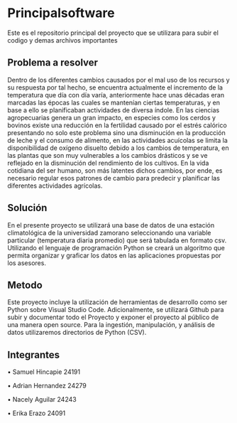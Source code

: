 # Principalsoftware 
Este es el repositorio principal del proyecto que se utilizara para subir el codigo y demas archivos importantes 

## Problema a resolver
Dentro de los diferentes cambios causados por el mal uso de los recursos y su respuesta por tal hecho, se encuentra actualmente el incremento de la temperatura que día con día varía, anteriormente hace unas décadas eran marcadas las épocas las cuales se mantenían ciertas temperaturas, y en base a ello se planificaban actividades de diversa índole. En las ciencias agropecuarias genera un gran impacto, en especies como los cerdos y bovinos existe una reducción en la fertilidad causado por el estrés calórico presentando no solo este problema sino una disminución en la producción de leche y el consumo de alimento, en las actividades acuícolas se limita la disponibilidad de oxígeno disuelto debido a los cambios de temperatura, en las plantas que son muy vulnerables a los cambios drásticos y se ve reflejado en la disminución del rendimiento de los cultivos. En la vida cotidiana del ser humano, son más latentes dichos cambios, por ende, es necesario regular esos patrones de cambio para predecir y planificar las diferentes actividades agrícolas.
## Solución
En el presente proyecto se utilizará una base de datos de una estación climatológica de la universidad zamorano seleccionando una variable particular (temperatura diaria promedio) que será tabulada en formato csv. Utilizando el lenguaje de programación Python se creará un algoritmo que permita organizar y graficar los datos en las aplicaciones propuestas por los asesores.
## Metodo
Este proyecto incluye la utilización de herramientas de desarrollo como ser Python sobre Visual Studio Code. Adicionalmente, se utilizará Github para subir y documentar todo el Proyecto y exponer el proyecto al público de una manera open source. Para la ingestión, manipulación, y análisis de datos utilizaremos directorios de Python (CSV).
## Integrantes
•	Samuel Hincapie 24191

•	Adrian Hernandez 24279

•	Nacely Aguilar 24243

• Erika Erazo 24091
